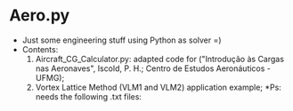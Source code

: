 # Aero.py

- Just some engineering stuff using Python as solver =)
- Contents:
  1. Aircraft_CG_Calculator.py: adapted code for ("Introdução às Cargas nas Aeronaves", Iscold, P. H.; Centro de Estudos Aeronáuticos - UFMG);
  2. Vortex Lattice Method (VLM1 and VLM2) application example;
    *Ps: needs the following .txt files:
